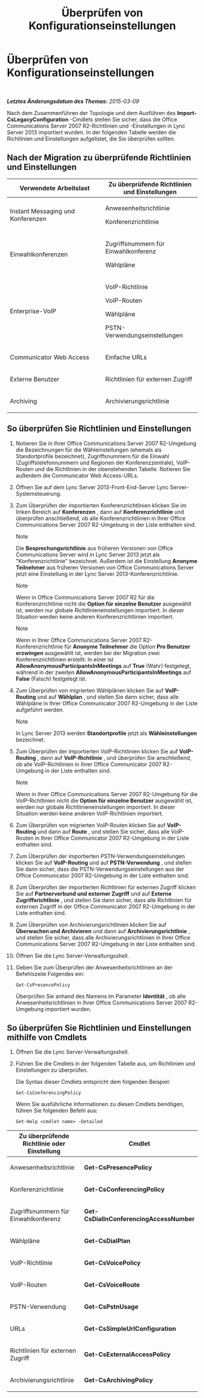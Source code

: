 ﻿---
title: Überprüfen von Konfigurationseinstellungen
TOCTitle: Überprüfen von Konfigurationseinstellungen
ms:assetid: 41dbf91c-f2e1-4b9a-88cf-959575558cf2
ms:mtpsurl: https://technet.microsoft.com/de-de/library/JJ204848(v=OCS.15)
ms:contentKeyID: 49293809
ms.date: 05/19/2016
mtps_version: v=OCS.15
ms.translationtype: HT
---

# Überprüfen von Konfigurationseinstellungen

 

_**Letztes Änderungsdatum des Themas:** 2015-03-09_

Nach dem Zusammenführen der Topologie und dem Ausführen des **Import-CsLegacyConfiguration** -Cmdlets stellen Sie sicher, dass die Office Communications Server 2007 R2-Richtlinien und -Einstellungen in Lync Server 2013 importiert wurden. In der folgenden Tabelle werden die Richtlinien und Einstellungen aufgelistet, die Sie überprüfen sollten.

## Nach der Migration zu überprüfende Richtlinien und Einstellungen


<table>
<colgroup>
<col style="width: 50%" />
<col style="width: 50%" />
</colgroup>
<thead>
<tr class="header">
<th>Verwendete Arbeitslast</th>
<th>Zu überprüfende Richtlinien und Einstellungen</th>
</tr>
</thead>
<tbody>
<tr class="odd">
<td><p>Instant Messaging und Konferenzen</p></td>
<td><p>Anwesenheitsrichtlinie</p>
<p>Konferenzrichtlinie</p></td>
</tr>
<tr class="even">
<td><p>Einwahlkonferenzen</p></td>
<td><p>Zugriffsnummern für Einwahlkonferenz</p>
<p>Wählpläne</p></td>
</tr>
<tr class="odd">
<td><p>Enterprise-VoIP</p></td>
<td><p>VoIP-Richtlinie</p>
<p>VoIP-Routen</p>
<p>Wählpläne</p>
<p>PSTN-Verwendungseinstellungen</p></td>
</tr>
<tr class="even">
<td><p>Communicator Web Access</p></td>
<td><p>Einfache URLs</p></td>
</tr>
<tr class="odd">
<td><p>Externe Benutzer</p></td>
<td><p>Richtlinien für externen Zugriff</p></td>
</tr>
<tr class="even">
<td><p>Archiving</p></td>
<td><p>Archivierungsrichtlinie</p></td>
</tr>
</tbody>
</table>


## So überprüfen Sie Richtlinien und Einstellungen

1.  Notieren Sie in Ihrer Office Communications Server 2007 R2-Umgebung die Bezeichnungen für die Wähleinstellungen (ehemals als Standortprofile bezeichnet), Zugriffsnummern für die Einwahl (Zugriffstelefonnummern und Regionen der Konferenzzentrale), VoIP-Routen und die Richtlinien in der obenstehenden Tabelle. Notieren Sie außerdem die Communicator Web Access-URLs.

2.  Öffnen Sie auf dem Lync Server 2013-Front-End-Server Lync Server-Systemsteuerung.

3.  Zum Überprüfen der importierten Konferenzrichtlinien klicken Sie im linken Bereich auf **Konferenzen** , dann auf **Konferenzrichtlinie** und überprüfen anschließend, ob alle Konferenzrichtlinien in Ihrer Office Communications Server 2007 R2-Umgebung in der Liste enthalten sind.
    

    > [!NOTE]
    > Die <STRONG>Besprechungsrichtlinie</STRONG> aus früheren Versionen von Office Communications Server wird in Lync Server 2013 jetzt als "Konferenzrichtlinie" bezeichnet. Außerdem ist die Einstellung <STRONG>Anonyme Teilnehmer</STRONG> aus früheren Versionen von Office Communications Server jetzt eine Einstellung in der Lync Server 2013-Konferenzrichtlinie.

    

    > [!NOTE]
    > Wenn in Office Communications Server 2007 R2 für die Konferenzrichtlinie nicht die <STRONG>Option für einzelne Benutzer</STRONG> ausgewählt ist, werden nur globale Richtlinieneinstellungen importiert. In dieser Situation werden keine anderen Konferenzrichtlinien importiert.

    

    > [!NOTE]
    > Wenn in Ihrer Office Communications Server 2007 R2-Konferenzrichtlinie für <STRONG>Anonyme Teilnehmer</STRONG> die Option <STRONG>Pro Benutzer erzwingen</STRONG> ausgewählt ist, werden bei der Migration zwei Konferenzrichtlinien erstellt: In einer ist <STRONG>AllowAnonymousParticipantsInMeetings</STRONG> auf <STRONG>True</STRONG> (Wahr) festgelegt, während in der zweiten <STRONG>AllowAnonymousParticipantsInMeetings</STRONG> auf <STRONG>False</STRONG> (Falsch) festgelegt ist.



4.  Zum Überprüfen von migrierten Wählplänen klicken Sie auf **VoIP-Routing** und auf **Wählplan** , und stellen Sie dann sicher, dass alle Wählpläne in Ihrer Office Communicator 2007 R2-Umgebung in der Liste aufgeführt werden.
    

    > [!NOTE]
    > In Lync Server 2013 werden <STRONG>Standortprofile</STRONG> jetzt als <STRONG>Wähleinstellungen</STRONG> bezeichnet.



5.  Zum Überprüfen der importierten VoIP-Richtlinien klicken Sie auf **VoIP-Routing** , dann auf **VoIP-Richtlinie** , und überprüfen Sie anschließend, ob alle VoIP-Richtlinien in Ihrer Office Communicator 2007 R2-Umgebung in der Liste enthalten sind.
    

    > [!NOTE]
    > Wenn in Ihrer Office Communications Server 2007 R2-Umgebung für die VoIP-Richtlinien nicht die <STRONG>Option für einzelne Benutzer</STRONG> ausgewählt ist, werden nur globale Richtlinieneinstellungen importiert. In dieser Situation werden keine anderen VoIP-Richtlinien importiert.



6.  Zum Überprüfen von migrierten VoIP-Routen klicken Sie auf **VoIP-Routing** und dann auf **Route** , und stellen Sie sicher, dass alle VoIP-Routen in Ihrer Office Communicator 2007 R2-Umgebung in der Liste enthalten sind.

7.  Zum Überprüfen der importierten PSTN-Verwendungseinstellungen klicken Sie auf **VoIP-Routing** und auf **PSTN-Verwendung** , und stellen Sie dann sicher, dass die PSTN-Verwendungseinstellungen aus der Office Communicator 2007 R2-Umgebung in der Liste enthalten sind.

8.  Zum Überprüfen der importierten Richtlinien für externen Zugriff klicken Sie auf **Partnerverbund und externer Zugriff** und auf **Externe Zugriffsrichtlinie** , und stellen Sie dann sicher, dass alle Richtlinien für externen Zugriff in der Office Communicator 2007 R2-Umgebung in der Liste enthalten sind.

9.  Zum Überprüfen von Archivierungsrichtlinien klicken Sie auf **Überwachen und Archivieren** und dann auf **Archivierungsrichtlinie** , und stellen Sie sicher, dass alle Archivierungsrichtlinien in Ihrer Office Communications Server 2007 R2-Umgebung in der Liste enthalten sind.

10. Öffnen Sie die Lync Server-Verwaltungsshell.

11. Geben Sie zum Überprüfen der Anwesenheitsrichtlinien an der Befehlszeile Folgendes ein:
    
        Get-CsPresencePolicy
    
    Überprüfen Sie anhand des Namens im Parameter **Identität** , ob alle Anwesenheitsrichtlinien in Ihrer Office Communications Server 2007 R2-Umgebung importiert wurden.

## So überprüfen Sie Richtlinien und Einstellungen mithilfe von Cmdlets

1.  Öffnen Sie die Lync Server-Verwaltungsshell.

2.  Führen Sie die Cmdlets in der folgenden Tabelle aus, um Richtlinien und Einstellungen zu überprüfen.
    
    Die Syntax dieser Cmdlets entspricht dem folgenden Beispiel:
    
        Get-CsConferencingPolicy
    
    Wenn Sie ausführliche Informationen zu diesen Cmdlets benötigen, führen Sie folgenden Befehl aus:
    
        Get-Help <cmdlet name> -Detailed


<table>
<colgroup>
<col style="width: 50%" />
<col style="width: 50%" />
</colgroup>
<thead>
<tr class="header">
<th>Zu überprüfende Richtlinie oder Einstellung</th>
<th>Cmdlet</th>
</tr>
</thead>
<tbody>
<tr class="odd">
<td><p>Anwesenheitsrichtlinie</p></td>
<td><p><strong>Get-CsPresencePolicy</strong></p></td>
</tr>
<tr class="even">
<td><p>Konferenzrichtlinie</p></td>
<td><p><strong>Get-CsConferencingPolicy</strong></p></td>
</tr>
<tr class="odd">
<td><p>Zugriffsnummern für Einwahlkonferenz</p></td>
<td><p><strong>Get-CsDialInConferencingAccessNumber</strong></p></td>
</tr>
<tr class="even">
<td><p>Wählpläne</p></td>
<td><p><strong>Get-CsDialPlan</strong></p></td>
</tr>
<tr class="odd">
<td><p>VoIP-Richtlinie</p></td>
<td><p><strong>Get-CsVoicePolicy</strong></p></td>
</tr>
<tr class="even">
<td><p>VoIP-Routen</p></td>
<td><p><strong>Get-CsVoiceRoute</strong></p></td>
</tr>
<tr class="odd">
<td><p>PSTN-Verwendung</p></td>
<td><p><strong>Get-CsPstnUsage</strong></p></td>
</tr>
<tr class="even">
<td><p>URLs</p></td>
<td><p><strong>Get-CsSimpleUrlConfiguration</strong></p></td>
</tr>
<tr class="odd">
<td><p>Richtlinien für externen Zugriff</p></td>
<td><p><strong>Get-CsExternalAccessPolicy</strong></p></td>
</tr>
<tr class="even">
<td><p>Archivierungsrichtlinie</p></td>
<td><p><strong>Get-CsArchivingPolicy</strong></p></td>
</tr>
</tbody>
</table>

